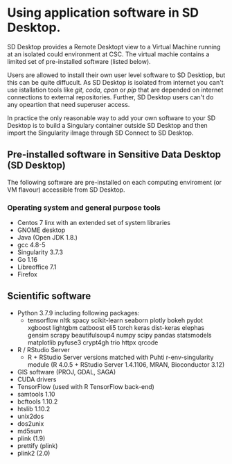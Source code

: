 # Using application software in SD Desktop. 

SD Desktop provides a Remote Desktopt view to a Virtual Machine running at an isolated could environment at CSC. The virtual machie contains a limited set of pre-installed software (listed below).

Users are allowed to install their own user level software to SD Desktiop, but this can be quite diffucult. As SD Desktop is isolated from internet you can't use istallation tools like _git_, _coda_, _cpan_ or _pip_ that are depended on internet connections to external repositories. Further, SD Desktop users can't do any opeartion that need superuser access.

In practice the only reasonable way to add your own software to your SD Desktop is to build a Singulary container outside SD Desktop and then import the Singularity ilmage through SD Connect to SD Desktop.


## Pre-installed software in Sensitive Data Desktop (SD Desktop)

The following software are pre-installed on each computing enviroment (or VM flavour) accessible from SD Desktop.
  
### Operating system and general purpose tools

   * Centos 7 linx with an extended set of system libraries
   * GNOME desktop
   * Java (Open JDK 1.8.)
   * gcc 4.8-5
   * Singularity 3.7.3 
   * Go 1.16 
   * Libreoffice  7.1
   * Firefox
 
## Scientific software 

   * Python 3.7.9 including following packages:      
        * tensorflow nltk spacy scikit-learn seaborn plotly bokeh pydot xgboost lightgbm catboost eli5 torch keras dist-keras elephas gensim scrapy beautifulsoup4 numpy scipy pandas statsmodels matplotlib pyfuse3 crypt4gh trio httpx qrcode 
   * R / RStudio Server
      * R + RStudio Server versions matched with Puhti r-env-singularity module (R 4.0.5 + RStudio Server 1.4.1106, MRAN, Bioconductor 3.12) 
   * GIS software (PROJ, GDAL, SAGA) 
   * CUDA drivers 
   * TensorFlow (used with R TensorFlow back-end) 
   * samtools 1.10 
   * bcftools 1.10.2 
   * htslib 1.10.2 
   * unix2dos 
   * dos2unix 
   * md5sum 
   * plink (1.9) 
   * prettify (plink) 
   * plink2 (2.0)






















